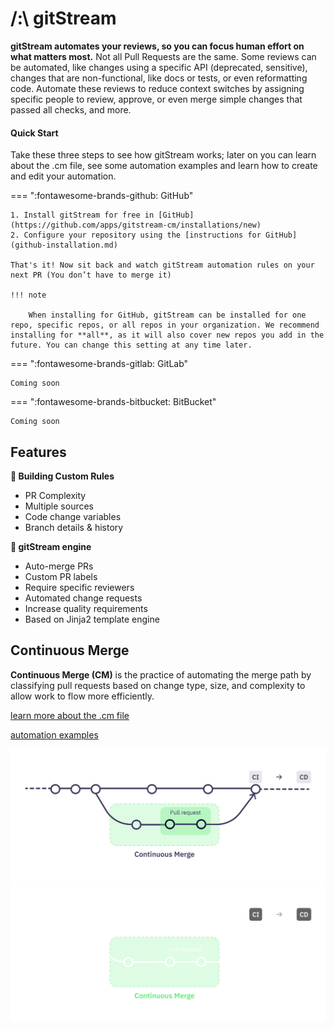 # /:\ gitStream

**gitStream automates your reviews, so you can focus human effort on what matters most.** Not all Pull Requests are the same. Some reviews can be automated, like changes using a specific API (deprecated, sensitive), changes that are non-functional, like docs or tests, or even reformatting code. Automate these reviews to reduce context switches by assigning specific people to review, approve, or even merge simple changes that passed all checks, and more.

#### Quick Start

Take these three steps to see how gitStream works; later on you can learn about the .cm file, see some automation examples and learn how to create and edit your automation.

=== ":fontawesome-brands-github: GitHub"

	1. Install gitStream for free in [GitHub](https://github.com/apps/gitstream-cm/installations/new)
	2. Configure your repository using the [instructions for GitHub](github-installation.md)
	
	That's it! Now sit back and watch gitStream automation rules on your next PR (You don’t have to merge it)

	!!! note 

		When installing for GitHub, gitStream can be installed for one repo, specific repos, or all repos in your organization. We recommend installing for **all**, as it will also cover new repos you add in the future. You can change this setting at any time later.


=== ":fontawesome-brands-gitlab: GitLab"

	Coming soon

=== ":fontawesome-brands-bitbucket: BitBucket"

	Coming soon


## Features

**📐  Building Custom Rules**

- PR Complexity 
- Multiple sources
- Code change variables  
- Branch details & history


**🤖  gitStream engine**

- Auto-merge PRs
- Custom PR labels
- Require specific reviewers 
- Automated change requests
- Increase quality requirements 
- Based on Jinja2 template engine

## Continuous Merge

**Continuous Merge (CM)** is the practice of automating the merge path by classifying pull requests based on change type, size, and complexity to allow work to flow more efficiently.

[learn more about the .cm file](/cm-file)

[automation examples](/examples)

![Continuous Merge](/assets/ContinuousMerge3l.png#only-light)
![Continuous Merge](/assets/ContinuousMerge3d.png#only-dark)

